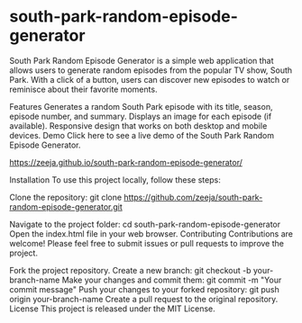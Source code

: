 # south-park-random-episode-generator

South Park Random Episode Generator is a simple web application that allows users to generate random episodes from the popular TV show, South Park. With a click of a button, users can discover new episodes to watch or reminisce about their favorite moments.

Features
Generates a random South Park episode with its title, season, episode number, and summary.
Displays an image for each episode (if available).
Responsive design that works on both desktop and mobile devices.
Demo
Click here to see a live demo of the South Park Random Episode Generator.

https://zeeja.github.io/south-park-random-episode-generator/

Installation
To use this project locally, follow these steps:

Clone the repository: git clone https://github.com/zeeja/south-park-random-episode-generator.git

Navigate to the project folder: cd south-park-random-episode-generator
Open the index.html file in your web browser.
Contributing
Contributions are welcome! Please feel free to submit issues or pull requests to improve the project.

Fork the project repository.
Create a new branch: git checkout -b your-branch-name
Make your changes and commit them: git commit -m "Your commit message"
Push your changes to your forked repository: git push origin your-branch-name
Create a pull request to the original repository.
License
This project is released under the MIT License.
